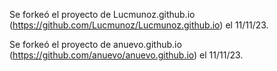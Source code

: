 Se  forkeó el proyecto de Lucmunoz.github.io (https://github.com/Lucmunoz/Lucmunoz.github.io) el 11/11/23.

Se  forkeó el proyecto de anuevo.github.io (https://github.com/anuevo/anuevo.github.io) el 11/11/23.
